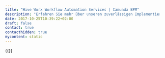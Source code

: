 ```yaml
---
title: "Hive Worx Workflow Automation Services | Camunda BPM"
description: "Erfahren Sie mehr über unseren zuverlässigen Implementierungspartner Hive Worx. Camunda ist der Marktführer für Workflow-Automatisierung und Geschäftsprozessmanagement. Holen Sie sich heute Ihre 30-Tage-Testversion."
date: 2017-10-25T10:39:22+02:00
draft: false
contact: true
contacthidden: true
mycontent: static
---
```

{{<partner-single
company="Hive Worx"
type="si"
website="http://hive-worx.com"
countrycode="AE"
city="Sharjah"
description=""
siregion="emea,emea"
level="basic"
logo="//images.ctfassets.net/vpidbgnakfvf/1LVBaPEitis2Yg4s6SYQIa/0c97c8e15acfe34196f3f9d8d447a8dc/hive.png">}}
